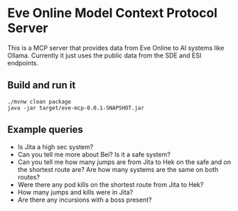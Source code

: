 # Eve Online Model Context Protocol Server

This is a MCP server that provides data from Eve Online to AI systems like Ollama.
Currently it just uses the public data from the SDE and ESI endpoints. 

## Build and run it

```
./mvnw clean package
java -jar target/eve-mcp-0.0.1-SNAPSHOT.jar
```

## Example queries

* Is Jita a high sec system?
* Can you tell me more about Bei? Is it a safe system?
* Can you tell me how many jumps are from Jita to Hek on the safe and on the shortest route are? Are how many systems are the same on both routes?
* Were there any pod kills on the shortest route from Jita to Hek?
* How many jumps and kills were in Jita?
* Are there any incursions with a boss present?